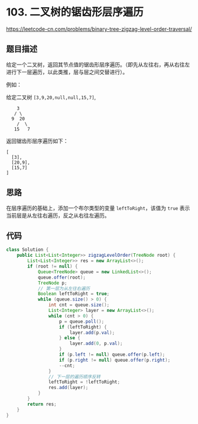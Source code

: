 # 103. 二叉树的锯齿形层序遍历

https://leetcode-cn.com/problems/binary-tree-zigzag-level-order-traversal/

## 题目描述

给定一个二叉树，返回其节点值的锯齿形层序遍历。（即先从左往右，再从右往左进行下一层遍历，以此类推，层与层之间交替进行）。

例如：

给定二叉树 `[3,9,20,null,null,15,7]`,

        3
       / \
      9  20
        /  \
       15   7
返回锯齿形层序遍历如下：

```
[
  [3],
  [20,9],
  [15,7]
]
```



## 思路

在层序遍历的基础上，添加一个布尔类型的变量 `leftToRight`，该值为 `true` 表示当前层是从左往右遍历，反之从右往左遍历。



## 代码

```java
class Solution {
    public List<List<Integer>> zigzagLevelOrder(TreeNode root) {
        List<List<Integer>> res = new ArrayList<>();
        if (root != null) {
            Queue<TreeNode> queue = new LinkedList<>();
            queue.offer(root);
            TreeNode p;
            // 第一层为从左往右遍历
            Boolean leftToRight = true;
            while (queue.size() > 0) {
                int cnt = queue.size();
                List<Integer> layer = new ArrayList<>();
                while (cnt > 0) {
                    p = queue.poll();
                    if (leftToRight) {
                        layer.add(p.val);
                    } else {
                        layer.add(0, p.val);
                    }
                    if (p.left != null) queue.offer(p.left);
                    if (p.right != null) queue.offer(p.right);
                    --cnt;
                }
                // 下一层的遍历顺序反转
                leftToRight = !leftToRight;
                res.add(layer);
            }
        }
        return res;
    }
}
```

